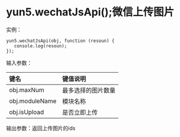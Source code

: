 # yun5.wechatJsApi\(\);微信上传图片

实例：

```text
yun5.wechatJsApi(obj, function (resoun) {
   console.log(resoun);
});
```

输入参数：

| 键名 | 键值说明 |
| :--- | :--- |
| obj.maxNum | 最多选择的图片数量 |
| obj.moduleName | 模块名称 |
| obj.isUpload | 是否立即上传 |

输出参数：返回上传图片的ids



